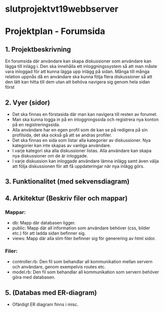 # slutprojektvt19webbserver

# Projektplan - Forumsida

## 1. Projektbeskrivning
En forumsida där användare kan skapa diskussioner som användare kan lägga till inlägg i.
Den ska innehålla ett inloggningssystem så att man måste vara inloggad för att kunna lägga
upp inlägg på sidan. Många till många relation uppnås då en användare ska kunna följa
flera diskussioner så att den lätt kan hitta till dem utan att behöva navigera sig genom
hela sidan först

## 2. Vyer (sidor)
* Det ska finnas en förstasida där man kan navigera till resten av forumet.
* Man ska kunna logga in på en inloggningssida och registrera nya konton på en registreringssida.
* Alla användare har en egen profil som de kan se på redigera på sin profilsida, det ska också gå att se andras profiler.
* Det ska finnas en sida som listar alla kategorier av diskussioner. Nya kategorier kan inte skapas av vanliga användare.
* I varje kategori ska alla diskussioner listas. Alla användare kan skapa nya diskussioner om de är inloggade.
* I varje diskussion kan inloggade användare lämna inlägg samt även välja att följa diskussionen för att få uppdateringar när nya inlägg görs.

## 3. Funktionalitet (med sekvensdiagram)


## 4. Arkitektur (Beskriv filer och mappar)
### Mappar:
* db: Mapp där databasen ligger.
* public: Mapp där all information som användare behöver (css, bilder etc.) för att ladda sidan befinner sig.
* views: Mapp där alla slim filer befinner sig för generering av html sidor.

### Filer:
* controller.rb: Den fil som behandlar all kommunikation mellan servern och användare, genom exempelvis routes etc.
* model.rb: Den fil som behandlar all kommunikation som servern behöver göra med databasen.

## 5. (Databas med ER-diagram)
* Ofärdigt ER diagram finns i misc.